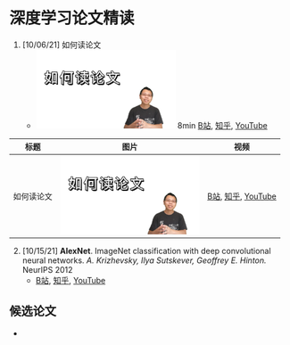 # 深度学习论文精读

1. [10/06/21] 如何读论文
    - <img src="imgs/read-paper.jpg" width="250px"/> 8min [B站](https://www.bilibili.com/video/BV1H44y1t75x/), [知乎](https://www.zhihu.com/zvideo/1428973951632969728), [YouTube](https://www.youtube.com/watch?v=txjl_Q4jCyQ&list=PLFXJ6jwg0qW-7UM8iUTj3qKqdhbQULP5I&index=1)

| 标题 | 图片 | 视频 |    
| -- | -- | -- |
| 如何读论文 | <img src="imgs/read-paper.jpg" width="250px"/> | [B站](https://www.bilibili.com/video/BV1H44y1t75x/), [知乎](https://www.zhihu.com/zvideo/1428973951632969728), [YouTube](https://www.youtube.com/watch?v=txjl_Q4jCyQ&list=PLFXJ6jwg0qW-7UM8iUTj3qKqdhbQULP5I&index=1) |

2. [10/15/21] **AlexNet**. ImageNet classification with deep convolutional neural networks. *A. Krizhevsky, Ilya Sutskever, Geoffrey E. Hinton.* NeurIPS 2012
   - [B站](), [知乎](), [YouTube]()


## 候选论文

- 
